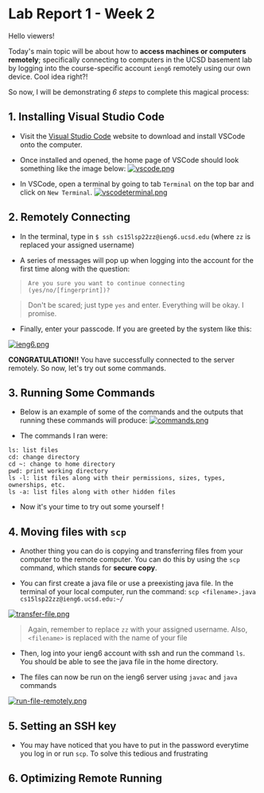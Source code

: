 # Lab Report 1 - Week 2

Hello viewers!

Today's main topic will be about how to **access machines or computers remotely**; specifically connecting to computers in the UCSD basement lab by logging into the course-specific account `ieng6` remotely using our own device. Cool idea right?!

So now, I will be demonstrating *6 steps* to complete this magical process:

## 1. Installing Visual Studio Code
- Visit the [Visual Studio Code](https://code.visualstudio.com/) website to download and install VSCode onto the computer. 

- Once installed and opened, the home page of VSCode should look something like the image below:
[![vscode.png](https://i.postimg.cc/VNRX2g22/vscode.png)](https://postimg.cc/wt1tmXqk)

- In VSCode, open a terminal by going to tab `Terminal` on the top bar and click on `New Terminal`.
[![vscodeterminal.png](https://i.postimg.cc/NFXK6504/vscodeterminal.png)](https://postimg.cc/MfWZxZVM)

## 2. Remotely Connecting
- In the terminal, type in `$ ssh cs15lsp22zz@ieng6.ucsd.edu` (where `zz` is replaced your assigned username)

- A series of messages will pop up when logging into the account for the first time along with the question:

>`Are you sure you want to continue connecting (yes/no/[fingerprint])?`

>Don't be scared; just type `yes` and enter. Everything will be okay. I promise.

- Finally, enter your passcode. If you are greeted by the system like this:


[![ieng6.png](https://i.postimg.cc/9QBpjc7x/ieng6.png)](https://postimg.cc/87jWRQwW)

**CONGRATULATION!!** You have successfully connected to the server remotely. So now, let's try out some commands.
## 3. Running Some Commands
- Below is an example of some of the commands and the outputs that running these commands will produce:
[![commands.png](https://i.postimg.cc/dtjdh4V3/commands.png)](https://postimg.cc/3dWW6jpQ)

- The commands I ran were:
```
ls: list files
cd: change directory
cd ~: change to home directory
pwd: print working directory
ls -l: list files along with their permissions, sizes, types, ownerships, etc.
ls -a: list files along with other hidden files
```
- Now it's your time to try out some yourself !

## 4. Moving files with `scp`
- Another thing you can do is copying and transferring files from your computer to the remote computer. You can do this by using the `scp` command, which stands for **secure copy**.

- You can first create a java file or use a preexisting java file. In the terminal of your local computer, run the command:
`scp <filename>.java cs15lsp22zz@ieng6.ucsd.edu:~/`

[![transfer-file.png](https://i.postimg.cc/zfHM82rF/transfer-file.png)](https://postimg.cc/GBrzjQ94)
>Again, remember to replace `zz` with your assigned username. Also, `<filename>` is replaced with the name of your file

- Then, log into your ieng6 account with ssh and run the command `ls`. You should be able to see the java file in the home directory.

- The files can now be run on the ieng6 server using `javac` and `java` commands

[![run-file-remotely.png](https://i.postimg.cc/TwXkGRQT/run-file-remotely.png)](https://postimg.cc/FfDbVX26)

## 5. Setting an SSH key
- You may have noticed that you have to put in the password everytime you log in or run `scp`. To solve this tedious and frustrating 
## 6. Optimizing Remote Running
